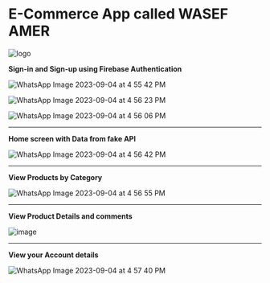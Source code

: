 # E-Commerce App called WASEF AMER
![logo](https://github.com/Sameer-Murtaja/E-commerce_App/assets/126585843/c9d451c1-b197-45b7-8893-d18d76ee5f2a)

**Sign-in and Sign-up using Firebase Authentication**

![WhatsApp Image 2023-09-04 at 4 55 42 PM](https://github.com/Sameer-Murtaja/E-commerce_App/assets/126585843/ece56159-11e1-4ec7-9157-ea768b7c94fa)

![WhatsApp Image 2023-09-04 at 4 56 23 PM](https://github.com/Sameer-Murtaja/E-commerce_App/assets/126585843/baec0f30-3f87-4849-a447-4e9a8a6276be)

![WhatsApp Image 2023-09-04 at 4 56 06 PM](https://github.com/Sameer-Murtaja/E-commerce_App/assets/126585843/b753bf06-4738-42d8-bd28-2b232b583189)

-----------------------------------------------------------------------------------------------------------
**Home screen with Data from fake API**

![WhatsApp Image 2023-09-04 at 4 56 42 PM](https://github.com/Sameer-Murtaja/E-commerce_App/assets/126585843/0aaf5a53-d1dd-425e-a134-e94a80093952)

-----------------------------------------------------------------------------------------------------------
**View Products by Category**

![WhatsApp Image 2023-09-04 at 4 56 55 PM](https://github.com/Sameer-Murtaja/E-commerce_App/assets/126585843/33fa43f8-ea12-4445-adde-5ae8ee546bb7)

-----------------------------------------------------------------------------------------------------------
**View Product Details and comments**

![image](https://github.com/user-attachments/assets/e507a3b7-d5a7-4fda-a4c0-67aae14779e2)

-----------------------------------------------------------------------------------------------------------
**View your Account details**

![WhatsApp Image 2023-09-04 at 4 57 40 PM](https://github.com/Sameer-Murtaja/E-commerce_App/assets/126585843/a01fd43e-d2d2-4fd2-981a-7a6ca9e05172)

